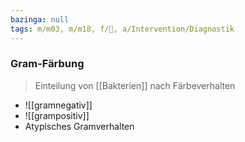 ```yaml
---
bazinga: null
tags: m/m03, m/m18, f/🦠, a/Intervention/Diagnostik
---
```

### Gram-Färbung
> Einteilung von [[Bakterien]] nach Färbeverhalten
- ![[gramnegativ]]
- ![[grampositiv]]
- Atypisches Gramverhalten